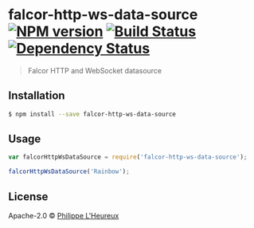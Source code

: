 # falcor-http-ws-data-source [![NPM version][npm-image]][npm-url] [![Build Status][travis-image]][travis-url] [![Dependency Status][daviddm-image]][daviddm-url]
> Falcor HTTP and WebSocket datasource

## Installation

```sh
$ npm install --save falcor-http-ws-data-source
```

## Usage

```js
var falcorHttpWsDataSource = require('falcor-http-ws-data-source');

falcorHttpWsDataSource('Rainbow');
```
## License

Apache-2.0 © [Philippe L&#39;Heureux]()


[npm-image]: https://badge.fury.io/js/falcor-http-ws-datasource.svg
[npm-url]: https://www.npmjs.com/package/falcor-http-ws-datasource
[travis-image]: https://travis-ci.org/synhaptein/falcor-http-ws-data-source.svg?branch=master
[travis-url]: https://travis-ci.org/synhaptein/falcor-http-ws-data-source
[daviddm-image]: https://david-dm.org/synhaptein/falcor-http-ws-data-source.svg?theme=shields.io
[daviddm-url]: https://david-dm.org/synhaptein/falcor-http-ws-data-source
